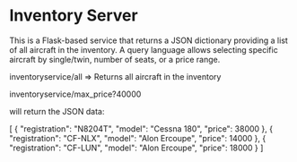 # Inventory Server

This is a Flask-based service that returns a JSON dictionary providing
a list of all aircraft in the inventory.  A query language allows selecting
specific aircraft by single/twin, number of seats, or a price range.

inventoryservice/all
    => Returns all aircraft in the inventory
    
inventoryservice/max_price?40000

will return the JSON data:

[
 {  "registration": "N8204T",
    "model": "Cessna 180",
    "price": 38000
  },
  { "registration": "CF-NLX",
    "model": "Alon Ercoupe",
    "price": 14000
  },
  { "registration": "CF-LUN",
    "model": "Alon Ercoupe",
    "price": 18000
  }
]